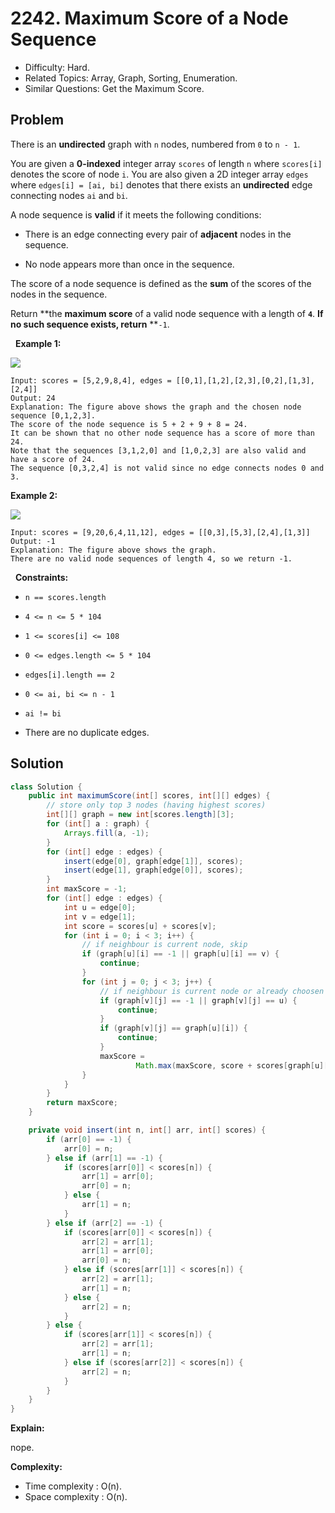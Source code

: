 # 2242. Maximum Score of a Node Sequence

- Difficulty: Hard.
- Related Topics: Array, Graph, Sorting, Enumeration.
- Similar Questions: Get the Maximum Score.

## Problem

There is an **undirected** graph with ```n``` nodes, numbered from ```0``` to ```n - 1```.

You are given a **0-indexed** integer array ```scores``` of length ```n``` where ```scores[i]``` denotes the score of node ```i```. You are also given a 2D integer array ```edges``` where ```edges[i] = [ai, bi]``` denotes that there exists an **undirected** edge connecting nodes ```ai``` and ```bi```.

A node sequence is **valid** if it meets the following conditions:


	
- There is an edge connecting every pair of **adjacent** nodes in the sequence.
	
- No node appears more than once in the sequence.


The score of a node sequence is defined as the **sum** of the scores of the nodes in the sequence.

Return **the **maximum score** of a valid node sequence with a length of **```4```**. **If no such sequence exists, return** **```-1```.

 
**Example 1:**

![](https://assets.leetcode.com/uploads/2022/04/15/ex1new3.png)

```
Input: scores = [5,2,9,8,4], edges = [[0,1],[1,2],[2,3],[0,2],[1,3],[2,4]]
Output: 24
Explanation: The figure above shows the graph and the chosen node sequence [0,1,2,3].
The score of the node sequence is 5 + 2 + 9 + 8 = 24.
It can be shown that no other node sequence has a score of more than 24.
Note that the sequences [3,1,2,0] and [1,0,2,3] are also valid and have a score of 24.
The sequence [0,3,2,4] is not valid since no edge connects nodes 0 and 3.
```

**Example 2:**

![](https://assets.leetcode.com/uploads/2022/03/17/ex2.png)

```
Input: scores = [9,20,6,4,11,12], edges = [[0,3],[5,3],[2,4],[1,3]]
Output: -1
Explanation: The figure above shows the graph.
There are no valid node sequences of length 4, so we return -1.
```

 
**Constraints:**


	
- ```n == scores.length```
	
- ```4 <= n <= 5 * 104```
	
- ```1 <= scores[i] <= 108```
	
- ```0 <= edges.length <= 5 * 104```
	
- ```edges[i].length == 2```
	
- ```0 <= ai, bi <= n - 1```
	
- ```ai != bi```
	
- There are no duplicate edges.



## Solution

```java
class Solution {
    public int maximumScore(int[] scores, int[][] edges) {
        // store only top 3 nodes (having highest scores)
        int[][] graph = new int[scores.length][3];
        for (int[] a : graph) {
            Arrays.fill(a, -1);
        }
        for (int[] edge : edges) {
            insert(edge[0], graph[edge[1]], scores);
            insert(edge[1], graph[edge[0]], scores);
        }
        int maxScore = -1;
        for (int[] edge : edges) {
            int u = edge[0];
            int v = edge[1];
            int score = scores[u] + scores[v];
            for (int i = 0; i < 3; i++) {
                // if neighbour is current node, skip
                if (graph[u][i] == -1 || graph[u][i] == v) {
                    continue;
                }
                for (int j = 0; j < 3; j++) {
                    // if neighbour is current node or already choosen node, skip
                    if (graph[v][j] == -1 || graph[v][j] == u) {
                        continue;
                    }
                    if (graph[v][j] == graph[u][i]) {
                        continue;
                    }
                    maxScore =
                            Math.max(maxScore, score + scores[graph[u][i]] + scores[graph[v][j]]);
                }
            }
        }
        return maxScore;
    }

    private void insert(int n, int[] arr, int[] scores) {
        if (arr[0] == -1) {
            arr[0] = n;
        } else if (arr[1] == -1) {
            if (scores[arr[0]] < scores[n]) {
                arr[1] = arr[0];
                arr[0] = n;
            } else {
                arr[1] = n;
            }
        } else if (arr[2] == -1) {
            if (scores[arr[0]] < scores[n]) {
                arr[2] = arr[1];
                arr[1] = arr[0];
                arr[0] = n;
            } else if (scores[arr[1]] < scores[n]) {
                arr[2] = arr[1];
                arr[1] = n;
            } else {
                arr[2] = n;
            }
        } else {
            if (scores[arr[1]] < scores[n]) {
                arr[2] = arr[1];
                arr[1] = n;
            } else if (scores[arr[2]] < scores[n]) {
                arr[2] = n;
            }
        }
    }
}
```

**Explain:**

nope.

**Complexity:**

* Time complexity : O(n).
* Space complexity : O(n).
